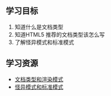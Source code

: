 ## 学习目标
1. 知道什么是文档类型
1. 知道HTML5 推荐的文档类型该怎么写
1. 了解怪异模式和标准模式

## 学习资源
* [文档类型和渲染模式](http://www.jianshu.com/p/2433270f6139)
* [怪异模式和标准模式](https://developer.mozilla.org/zh-CN/docs/%E6%80%AA%E5%BC%82%E6%A8%A1%E5%BC%8F%E5%92%8C%E6%A0%87%E5%87%86%E6%A8%A1%E5%BC%8F)